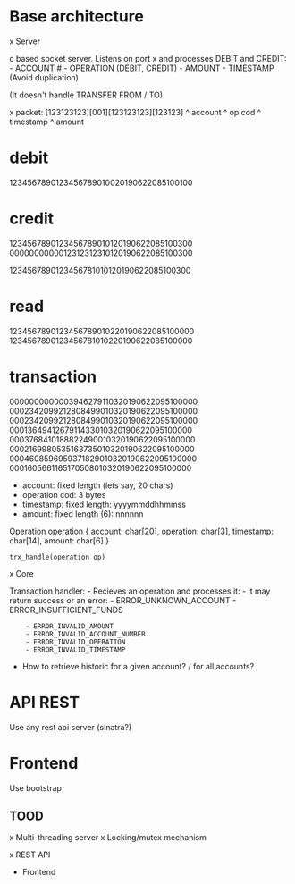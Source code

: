 # Base architecture

x Server

c based socket server. Listens on port x and processes DEBIT and CREDIT:
    - ACCOUNT #
    - OPERATION (DEBIT, CREDIT)
    - AMOUNT
    - TIMESTAMP (Avoid duplication)

(It doesn't handle TRANSFER FROM / TO)

x packet:
    [123123123][001][123123123][123123]
    ^ account  ^ op cod
                    ^ timestamp
                               ^ amount

# debit
1234567890123456789010020190622085100100

# credit
1234567890123456789010120190622085100300
0000000000012312312310120190622085100300

1234567890123456781010120190622085100300

# read
1234567890123456789010220190622085100000
1234567890123456781010220190622085100000

# transaction
0000000000003946279110320190622095100000
0002342099212808499010320190622095100000
0002342099212808499010320190622095100000
0001364941267911433010320190622095100000
0003768410188822490010320190622095100000
0002169980535163735010320190622095100000
0004608596959371829010320190622095100000
0001605661165170508010320190622095100000

* account: fixed length (lets say, 20 chars)
* operation cod: 3 bytes
* timestamp: fixed length: yyyymmddhhmmss
* amount: fixed length (6): nnnnnn

Operation operation {
    account: char[20],
    operation: char[3],
    timestamp: char[14],
    amount: char[6]
}

`trx_handle(operation op)`

x Core

Transaction handler:
    - Recieves an operation and processes it:
    - it may return success or an error:
        - ERROR_UNKNOWN_ACCOUNT
        - ERROR_INSUFFICIENT_FUNDS

        - ERROR_INVALID_AMOUNT
        - ERROR_INVALID_ACCOUNT_NUMBER
        - ERROR_INVALID_OPERATION
        - ERROR_INVALID_TIMESTAMP


- How to retrieve historic for a given account? / for all accounts?

# API REST

Use any rest api server (sinatra?)

# Frontend

Use bootstrap

## TOOD

x Multi-threading server
x Locking/mutex mechanism

x REST API
- Frontend

